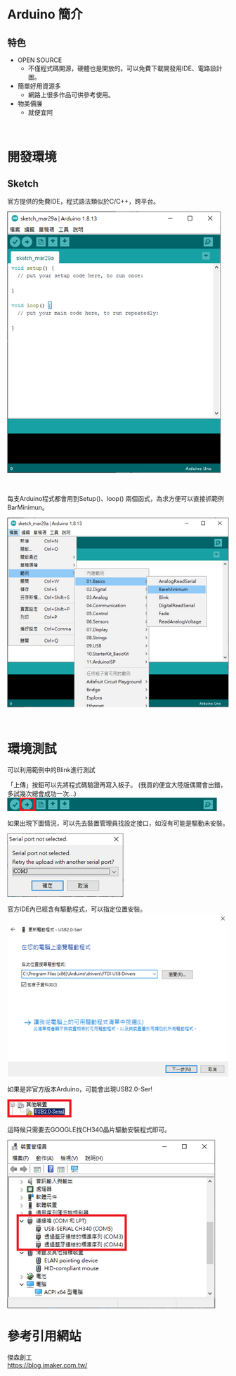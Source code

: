# Arduino 簡介
## 特色
+ OPEN SOURCE
  + 不僅程式碼開源，硬體也是開放的。可以免費下載開發用IDE、電路設計圖。
+ 簡單好用資源多
  + 網路上很多作品可供參考使用。
+ 物美價廉
  + 就便宜阿
  
<br/>

# 開發環境

## Sketch
官方提供的免費IDE，程式語法類似於C/C++，跨平台。

![Sketch](./AuduinoIMG/Sketch.png)

<br/>

每支Arduino程式都會用到Setup()、loop() 兩個函式，為求方便可以直接抓範例 BarMinimun。

![Sketch-2](./AuduinoIMG/Sketch-2.png)

<br/>

# 環境測試
可以利用範例中的Blink進行測試

「上傳」按鈕可以先將程式碼驗證再寫入板子。
(我買的便宜大陸版偶爾會出錯，多試幾次總會成功一次...)
![upload](./AuduinoIMG/Sketch-3.png)

如果出現下圖情況，可以先去裝置管理員找設定接口，如沒有可能是驅動未安裝。

![error](./AuduinoIMG/Sketch-4.png)

官方IDE內已經含有驅動程式，可以指定位置安裝。
![driver](./AuduinoIMG/Sketch-5.png)

如果是非官方版本Arduino，可能會出現USB2.0-Ser!

![errorDriver](./AuduinoIMG/Sketch-6.png)

這時候只需要去GOOGLE找CH340晶片驅動安裝程式即可。

![CH340](./AuduinoIMG/Sketch-7.png)


# 參考引用網站

傑森創工
<br/>https://blog.jmaker.com.tw/